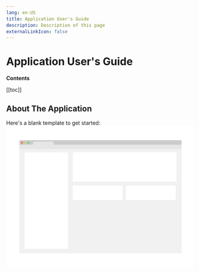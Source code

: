 ```yaml
---
lang: en-US
title: Application User's Guide
description: Description of this page
externalLinkIcon: false
---
```

# Application User's Guide
<!-- TOC -->
**Contents**

[[toc]]
<!-- TOC -->

## About The Application

Here's a blank template to get started: 
[![Product Name Screen Shot][product-screenshot]](https://example.com)

<!-- HIDDEN MARKDOWN LINKS & IMAGES -->
<!-- https://www.markdownguide.org/basic-syntax/#reference-style-links -->
<!-- images -->
[product-screenshot]: postman/.vuepress/public/images/screenshot.png